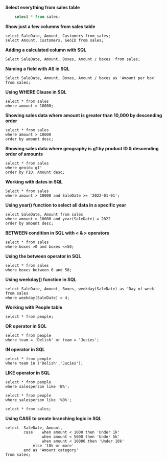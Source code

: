 **Select everything from sales table**

```sql
    select * from sales;
```

**Show just a few columns from sales table**

```
select SaleDate, Amount, Customers from sales;
select Amount, Customers, GeoID from sales;
```
**Adding a calculated column with SQL**

```
Select SaleDate, Amount, Boxes, Amount / boxes  from sales;
```

**Naming a field with AS in SQL**

```
Select SaleDate, Amount, Boxes, Amount / boxes as 'Amount per box'  from sales;
```

**Using WHERE Clause in SQL**

```
select * from sales
where amount > 10000;
```
**Showing sales data where amount is greater than 10,000 by descending order**
```
select * from sales
where amount > 10000
order by amount desc;
```
**Showing sales data where geography is g1 by product ID & descending order of amounts**

```
select * from sales
where geoid='g1'
order by PID, Amount desc;
```
**Working with dates in SQL**

```
Select * from sales
where amount > 10000 and SaleDate >= '2022-01-01';
```
**Using year() function to select all data in a specific year**

```
select SaleDate, Amount from sales
where amount > 10000 and year(SaleDate) = 2022
order by amount desc;
```
**BETWEEN condition in SQL with < & > operators**

```
select * from sales
where boxes >0 and boxes <=50;
```
**Using the between operator in SQL**

```
select * from sales
where boxes between 0 and 50;
```
**Using weekday() function in SQL**

```
select SaleDate, Amount, Boxes, weekday(SaleDate) as 'Day of week'
from sales
where weekday(SaleDate) = 4;
```
**Working with People table**

```
select * from people;
```
**OR operator in SQL**

```
select * from people
where team = 'Delish' or team = 'Jucies';
```
**IN operator in SQL**

```
select * from people
where team in ('Delish','Jucies');
```
**LIKE operator in SQL**

```
select * from people
where salesperson like 'B%';

select * from people
where salesperson like '%B%';

select * from sales;
```
**Using CASE to create branching logic in SQL**

```
select 	SaleDate, Amount,
		case 	when amount < 1000 then 'Under 1k'
				when amount < 5000 then 'Under 5k'
                when amount < 10000 then 'Under 10k'
			else '10k or more'
		end as 'Amount category'
from sales;
```
